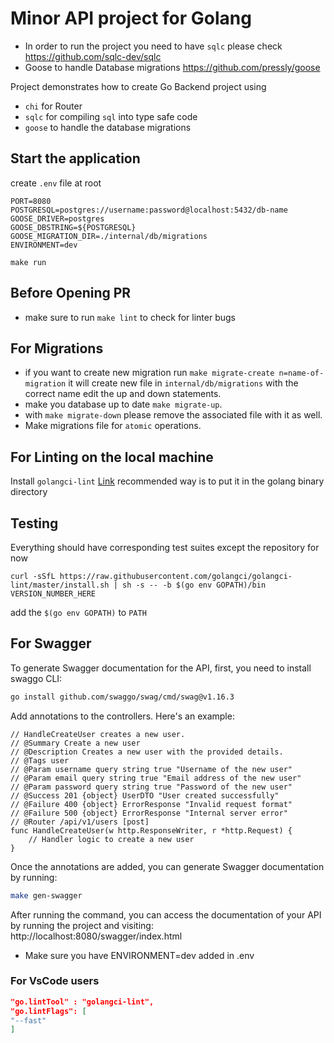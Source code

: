 # Minor API project for Golang

* In order to run the project you need to have `sqlc` please check https://github.com/sqlc-dev/sqlc
* Goose to handle Database migrations https://github.com/pressly/goose

Project demonstrates how to create Go Backend project using
* `chi` for Router
* `sqlc` for compiling `sql` into type safe code
* `goose` to handle the database migrations

## Start the application

create `.env` file at root
```shell
PORT=8080
POSTGRESQL=postgres://username:password@localhost:5432/db-name
GOOSE_DRIVER=postgres
GOOSE_DBSTRING=${POSTGRESQL}
GOOSE_MIGRATION_DIR=./internal/db/migrations
ENVIRONMENT=dev
```

```shell
make run
```

## Before Opening PR 
* make sure to run `make lint` to check for linter bugs

## For Migrations
* if you want to create new migration run `make migrate-create n=name-of-migration` it will create new file in `internal/db/migrations` with the correct name edit the up and down statements.
* make you database up to date `make migrate-up`.
* with `make migrate-down` please remove the associated file with it as well.
* Make migrations file for `atomic` operations.


## For Linting on the local machine
Install `golangci-lint` [Link](https://golangci-lint.run/welcome/install/) recommended way is to put it in the golang binary directory

## Testing 
Everything should have corresponding test suites except the repository for now

```shell 
curl -sSfL https://raw.githubusercontent.com/golangci/golangci-lint/master/install.sh | sh -s -- -b $(go env GOPATH)/bin VERSION_NUMBER_HERE
```

add the `$(go env GOPATH)` to `PATH`

## For Swagger 

To generate Swagger documentation for the API, first, you need to install swaggo CLI:
```bash
go install github.com/swaggo/swag/cmd/swag@v1.16.3
```
Add annotations to the controllers. Here's an example:
```
// HandleCreateUser creates a new user.
// @Summary Create a new user
// @Description Creates a new user with the provided details.
// @Tags user
// @Param username query string true "Username of the new user"
// @Param email query string true "Email address of the new user"
// @Param password query string true "Password of the new user"
// @Success 201 {object} UserDTO "User created successfully"
// @Failure 400 {object} ErrorResponse "Invalid request format"
// @Failure 500 {object} ErrorResponse "Internal server error"
// @Router /api/v1/users [post]
func HandleCreateUser(w http.ResponseWriter, r *http.Request) {
    // Handler logic to create a new user
}
```
Once the annotations are added, you can generate Swagger documentation by running:
```bash
make gen-swagger
```
After running the command, you can access the documentation of your API by running the project and visiting:
http://localhost:8080/swagger/index.html
* Make sure you have ENVIRONMENT=dev added in .env  

### For VsCode users
```json
"go.lintTool" : "golangci-lint",
"go.lintFlags": [
"--fast"
]
```